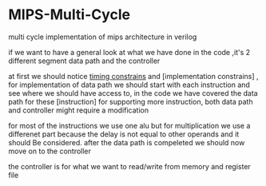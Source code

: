 # MIPS-Multi-Cycle
multi cycle implementation of mips architecture in verilog

if we want to have a general look at what we have done in the code ,it's 2 different segment data path and the controller

at first we should notice [timing constrains](timing.png) and [implementation constrains] , for implementation of data path we should start with each instruction and see where we should have access to, in the code we have covered the data path for these [instruction]
for supporting more instruction, both data path and controller might require a modification

for most of the instructions we use one alu but for multiplication we use a differenet part  because the delay is not equal to other operands and it should Be considered.
after the data path is compeleted we should now move on to the controller 

the controller is for what we want to read/write from memory and register file
